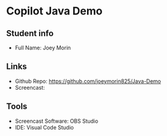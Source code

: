 # Copilot Java Demo

## Student info
- Full Name: Joey Morin

## Links
- Github Repo: https://github.com/joeymorin825/Java-Demo
- Screencast:

## Tools
- Screencast Software: OBS Studio
- IDE: Visual Code Studio
